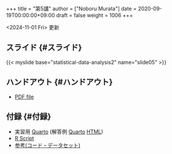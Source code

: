 +++
title = "第5講"
author = ["Noboru Murata"]
date = 2020-09-19T00:00:00+09:00
draft = false
weight = 1006
+++

<span class="timestamp-wrapper"><span class="timestamp">&lt;2024-11-01 Fri&gt; </span></span> 更新


## スライド {#スライド}

{{< myslide base="statistical-data-analysis2" name="slide05" >}}


## ハンドアウト {#ハンドアウト}

-   [PDF file](https://noboru-murata.github.io/statistical-data-analysis2/pdfs/slide05.pdf)


## 付録 {#付録}

-   実習用 [Quarto](https://raw.githubusercontent.com/noboru-murata/statistical-data-analysis2/refs/heads/master/docs/code/practice05.qmd) (解答例 [Quarto](https://raw.githubusercontent.com/noboru-murata/statistical-data-analysis2/refs/heads/master/docs/code/sample-code05.qmd) [HTML](https://noboru-murata.github.io/statistical-data-analysis2/code/sample-code05.html))
-   [R Script](https://noboru-murata.github.io/statistical-data-analysis2/code/slide05.R)
-   [参考(コード・データセット)](https://noboru-murata.github.io/statistical-data-analysis2/data/data05.zip)
